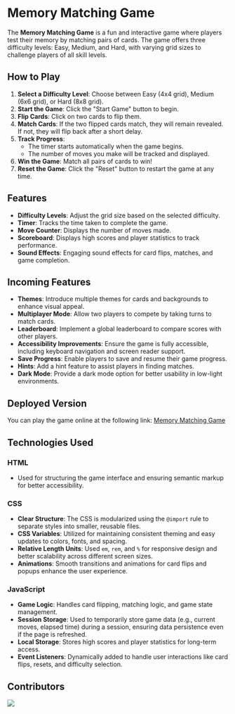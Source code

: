 # Memory Matching Game

The **Memory Matching Game** is a fun and interactive game where players test their memory by matching pairs of cards. The game offers three difficulty levels: Easy, Medium, and Hard, with varying grid sizes to challenge players of all skill levels.

## How to Play

1. **Select a Difficulty Level**: Choose between Easy (4x4 grid), Medium (6x6 grid), or Hard (8x8 grid).
2. **Start the Game**: Click the "Start Game" button to begin.
3. **Flip Cards**: Click on two cards to flip them.
4. **Match Cards**: If the two flipped cards match, they will remain revealed. If not, they will flip back after a short delay.
5. **Track Progress**:
   - The timer starts automatically when the game begins.
   - The number of moves you make will be tracked and displayed.
6. **Win the Game**: Match all pairs of cards to win!
7. **Reset the Game**: Click the "Reset" button to restart the game at any time.

## Features

- **Difficulty Levels**: Adjust the grid size based on the selected difficulty.
- **Timer**: Tracks the time taken to complete the game.
- **Move Counter**: Displays the number of moves made.
- **Scoreboard**: Displays high scores and player statistics to track performance.
- **Sound Effects**: Engaging sound effects for card flips, matches, and game completion.

## Incoming Features

- **Themes**: Introduce multiple themes for cards and backgrounds to enhance visual appeal.
- **Multiplayer Mode**: Allow two players to compete by taking turns to match cards.
- **Leaderboard**: Implement a global leaderboard to compare scores with other players.
- **Accessibility Improvements**: Ensure the game is fully accessible, including keyboard navigation and screen reader support.
- **Save Progress**: Enable players to save and resume their game progress.
- **Hints**: Add a hint feature to assist players in finding matches.
- **Dark Mode**: Provide a dark mode option for better usability in low-light environments.

## Deployed Version

You can play the game online at the following link: [Memory Matching Game](https://yosifshaban6.github.io/Memory-Matching-Game/)

## Technologies Used

### HTML
- Used for structuring the game interface and ensuring semantic markup for better accessibility.

### CSS
- **Clear Structure**: The CSS is modularized using the `@import` rule to separate styles into smaller, reusable files.
- **CSS Variables**: Utilized for maintaining consistent theming and easy updates to colors, fonts, and spacing.
- **Relative Length Units**: Used `em`, `rem`, and `%` for responsive design and better scalability across different screen sizes.
- **Animations**: Smooth transitions and animations for card flips and popups enhance the user experience.

### JavaScript
- **Game Logic**: Handles card flipping, matching logic, and game state management.
- **Session Storage**: Used to temporarily store game data (e.g., current moves, elapsed time) during a session, ensuring data persistence even if the page is refreshed.
- **Local Storage**: Stores high scores and player statistics for long-term access.
- **Event Listeners**: Dynamically added to handle user interactions like card flips, resets, and difficulty selection.

## Contributors

<a href="https://github.com/yosifshaban6/Memory-Matching-Game/graphs/contributors">
  <img src="https://contrib.rocks/image?repo=yosifshaban6/Memory-Matching-Game" />
</a>
